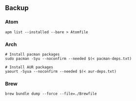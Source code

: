 ## Backup

### Atom

    apm list --installed --bare > Atomfile

### Arch

    # Install pacman packages
    sudo pacman -Syu --noconfirm --needed $(< pacman-deps.txt)

    # Install AUR packages
    yaourt -Syua --noconfirm --needed $(< aur-deps.txt)

### Brew

    brew bundle dump --force --file=./Brewfile
